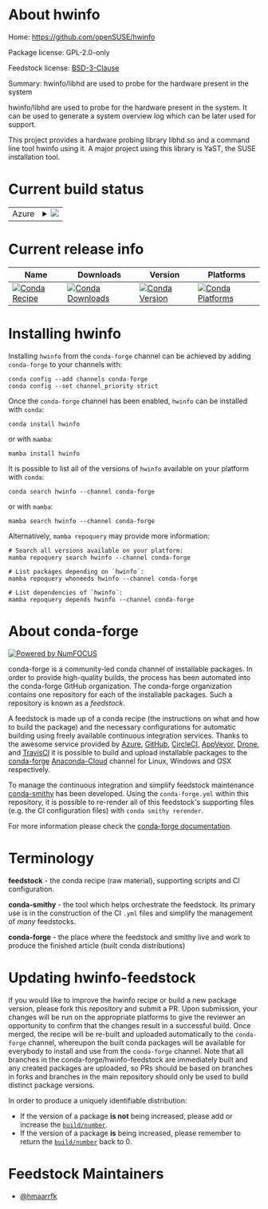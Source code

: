 About hwinfo
============

Home: https://github.com/openSUSE/hwinfo

Package license: GPL-2.0-only

Feedstock license: [BSD-3-Clause](https://github.com/conda-forge/hwinfo-feedstock/blob/main/LICENSE.txt)

Summary: hwinfo/libhd are used to probe for the hardware present in the system

hwinfo/libhd are used to probe for the hardware present in the system. It
can be used to generate a system overview log which can be later used for
support.

This project provides a hardware probing library libhd.so and a command
line tool hwinfo using it. A major project using this library is YaST, the
SUSE installation tool.


Current build status
====================


<table>
    
  <tr>
    <td>Azure</td>
    <td>
      <details>
        <summary>
          <a href="https://dev.azure.com/conda-forge/feedstock-builds/_build/latest?definitionId=17592&branchName=main">
            <img src="https://dev.azure.com/conda-forge/feedstock-builds/_apis/build/status/hwinfo-feedstock?branchName=main">
          </a>
        </summary>
        <table>
          <thead><tr><th>Variant</th><th>Status</th></tr></thead>
          <tbody><tr>
              <td>linux_64</td>
              <td>
                <a href="https://dev.azure.com/conda-forge/feedstock-builds/_build/latest?definitionId=17592&branchName=main">
                  <img src="https://dev.azure.com/conda-forge/feedstock-builds/_apis/build/status/hwinfo-feedstock?branchName=main&jobName=linux&configuration=linux%20linux_64_" alt="variant">
                </a>
              </td>
            </tr>
          </tbody>
        </table>
      </details>
    </td>
  </tr>
</table>

Current release info
====================

| Name | Downloads | Version | Platforms |
| --- | --- | --- | --- |
| [![Conda Recipe](https://img.shields.io/badge/recipe-hwinfo-green.svg)](https://anaconda.org/conda-forge/hwinfo) | [![Conda Downloads](https://img.shields.io/conda/dn/conda-forge/hwinfo.svg)](https://anaconda.org/conda-forge/hwinfo) | [![Conda Version](https://img.shields.io/conda/vn/conda-forge/hwinfo.svg)](https://anaconda.org/conda-forge/hwinfo) | [![Conda Platforms](https://img.shields.io/conda/pn/conda-forge/hwinfo.svg)](https://anaconda.org/conda-forge/hwinfo) |

Installing hwinfo
=================

Installing `hwinfo` from the `conda-forge` channel can be achieved by adding `conda-forge` to your channels with:

```
conda config --add channels conda-forge
conda config --set channel_priority strict
```

Once the `conda-forge` channel has been enabled, `hwinfo` can be installed with `conda`:

```
conda install hwinfo
```

or with `mamba`:

```
mamba install hwinfo
```

It is possible to list all of the versions of `hwinfo` available on your platform with `conda`:

```
conda search hwinfo --channel conda-forge
```

or with `mamba`:

```
mamba search hwinfo --channel conda-forge
```

Alternatively, `mamba repoquery` may provide more information:

```
# Search all versions available on your platform:
mamba repoquery search hwinfo --channel conda-forge

# List packages depending on `hwinfo`:
mamba repoquery whoneeds hwinfo --channel conda-forge

# List dependencies of `hwinfo`:
mamba repoquery depends hwinfo --channel conda-forge
```


About conda-forge
=================

[![Powered by
NumFOCUS](https://img.shields.io/badge/powered%20by-NumFOCUS-orange.svg?style=flat&colorA=E1523D&colorB=007D8A)](https://numfocus.org)

conda-forge is a community-led conda channel of installable packages.
In order to provide high-quality builds, the process has been automated into the
conda-forge GitHub organization. The conda-forge organization contains one repository
for each of the installable packages. Such a repository is known as a *feedstock*.

A feedstock is made up of a conda recipe (the instructions on what and how to build
the package) and the necessary configurations for automatic building using freely
available continuous integration services. Thanks to the awesome service provided by
[Azure](https://azure.microsoft.com/en-us/services/devops/), [GitHub](https://github.com/),
[CircleCI](https://circleci.com/), [AppVeyor](https://www.appveyor.com/),
[Drone](https://cloud.drone.io/welcome), and [TravisCI](https://travis-ci.com/)
it is possible to build and upload installable packages to the
[conda-forge](https://anaconda.org/conda-forge) [Anaconda-Cloud](https://anaconda.org/)
channel for Linux, Windows and OSX respectively.

To manage the continuous integration and simplify feedstock maintenance
[conda-smithy](https://github.com/conda-forge/conda-smithy) has been developed.
Using the ``conda-forge.yml`` within this repository, it is possible to re-render all of
this feedstock's supporting files (e.g. the CI configuration files) with ``conda smithy rerender``.

For more information please check the [conda-forge documentation](https://conda-forge.org/docs/).

Terminology
===========

**feedstock** - the conda recipe (raw material), supporting scripts and CI configuration.

**conda-smithy** - the tool which helps orchestrate the feedstock.
                   Its primary use is in the construction of the CI ``.yml`` files
                   and simplify the management of *many* feedstocks.

**conda-forge** - the place where the feedstock and smithy live and work to
                  produce the finished article (built conda distributions)


Updating hwinfo-feedstock
=========================

If you would like to improve the hwinfo recipe or build a new
package version, please fork this repository and submit a PR. Upon submission,
your changes will be run on the appropriate platforms to give the reviewer an
opportunity to confirm that the changes result in a successful build. Once
merged, the recipe will be re-built and uploaded automatically to the
`conda-forge` channel, whereupon the built conda packages will be available for
everybody to install and use from the `conda-forge` channel.
Note that all branches in the conda-forge/hwinfo-feedstock are
immediately built and any created packages are uploaded, so PRs should be based
on branches in forks and branches in the main repository should only be used to
build distinct package versions.

In order to produce a uniquely identifiable distribution:
 * If the version of a package **is not** being increased, please add or increase
   the [``build/number``](https://docs.conda.io/projects/conda-build/en/latest/resources/define-metadata.html#build-number-and-string).
 * If the version of a package **is** being increased, please remember to return
   the [``build/number``](https://docs.conda.io/projects/conda-build/en/latest/resources/define-metadata.html#build-number-and-string)
   back to 0.

Feedstock Maintainers
=====================

* [@hmaarrfk](https://github.com/hmaarrfk/)

